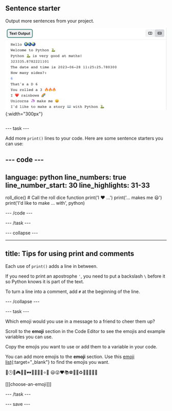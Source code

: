 ## Sentence starter

<div style="display: flex; flex-wrap: wrap">
<div style="flex-basis: 200px; flex-grow: 1; margin-right: 15px;">
Output more sentences from your project.
</div>
<div>

![Some additional printed lines in the Text Output area with sentences containing emojis and text.](images/sentence_starter.png){:width="300px"} 

</div>
</div>

--- task ---

Add more `print()` lines to your code. Here are some sentence starters you can use:

--- code ---
---
language: python
line_numbers: true
line_number_start: 30
line_highlights: 31-33
---

roll_dice()  # Call the roll dice function
print('I ❤️ ...')
print('... makes me 😃')
print('I\'d like to make ... with', python)

--- /code ---

--- /task ---

--- collapse ---

---
title: Tips for using print and comments
---

Each use of `print()` adds a line in between.

If you need to print an apostrophe `'`, you need to put a backslash `\` before it so Python knows it is part of the text. 

To turn a line into a comment, add `#` at the beginning of the line.


--- /collapse ---

--- task ---

Which emoji would you use in a message to a friend to cheer them up?

Scroll to the **emoji** section in the Code Editor to see the emojis and example variables you can use. 

Copy the emojis you want to use or add them to a variable in your code.

You can add more emojis to the **emoji** section. Use this [emoji list](https://unicode.org/emoji/charts/full-emoji-list.html){:target="_blank"} to find the emojis you want. 

📅🕒🎨🎮🔬🎉🕶️🎲🦄🚀💯⭐💛 😃😜❤️📚⚽🎾👟♻️🌳🔥✨🥺🌈

[[[choose-an-emoji]]]

--- /task ---

--- save ---
